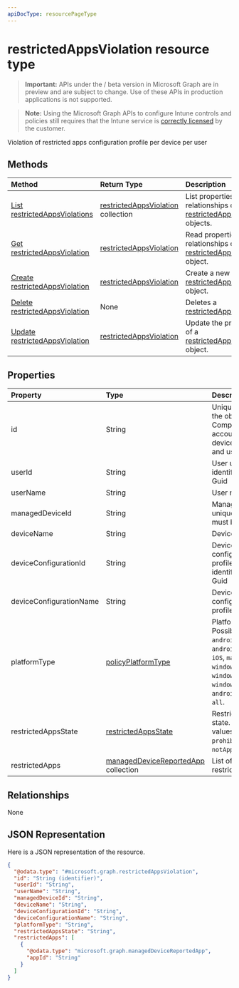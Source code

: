 ```yaml
---
apiDocType: resourcePageType
---
```

# restrictedAppsViolation resource type

> **Important:** APIs under the / beta version in Microsoft Graph are in preview and are subject to change. Use of these APIs in production applications is not supported.

> **Note:** Using the Microsoft Graph APIs to configure Intune controls and policies still requires that the Intune service is [correctly licensed](https://go.microsoft.com/fwlink/?linkid=839381) by the customer.

Violation of restricted apps configuration profile per device per user
## Methods
|Method|Return Type|Description|
|:---|:---|:---|
|[List restrictedAppsViolations](../api/intune_deviceconfig_restrictedappsviolation_list.md)|[restrictedAppsViolation](../resources/intune_deviceconfig_restrictedappsviolation.md) collection|List properties and relationships of the [restrictedAppsViolation](../resources/intune_deviceconfig_restrictedappsviolation.md) objects.|
|[Get restrictedAppsViolation](../api/intune_deviceconfig_restrictedappsviolation_get.md)|[restrictedAppsViolation](../resources/intune_deviceconfig_restrictedappsviolation.md)|Read properties and relationships of the [restrictedAppsViolation](../resources/intune_deviceconfig_restrictedappsviolation.md) object.|
|[Create restrictedAppsViolation](../api/intune_deviceconfig_restrictedappsviolation_create.md)|[restrictedAppsViolation](../resources/intune_deviceconfig_restrictedappsviolation.md)|Create a new [restrictedAppsViolation](../resources/intune_deviceconfig_restrictedappsviolation.md) object.|
|[Delete restrictedAppsViolation](../api/intune_deviceconfig_restrictedappsviolation_delete.md)|None|Deletes a [restrictedAppsViolation](../resources/intune_deviceconfig_restrictedappsviolation.md).|
|[Update restrictedAppsViolation](../api/intune_deviceconfig_restrictedappsviolation_update.md)|[restrictedAppsViolation](../resources/intune_deviceconfig_restrictedappsviolation.md)|Update the properties of a [restrictedAppsViolation](../resources/intune_deviceconfig_restrictedappsviolation.md) object.|

## Properties
|Property|Type|Description|
|:---|:---|:---|
|id|String|Unique identifier for the object. Composed from accountId, deviceId, policyId and userId|
|userId|String|User unique identifier, must be Guid|
|userName|String|User name|
|managedDeviceId|String|Managed device unique identifier, must be Guid|
|deviceName|String|Device name|
|deviceConfigurationId|String|Device configuration profile unique identifier, must be Guid|
|deviceConfigurationName|String|Device configuration profile name|
|platformType|[policyPlatformType](../resources/intune_deviceconfig_policyplatformtype.md)|Platform type. Possible values are: `android`, `androidForWork`, `iOS`, `macOS`, `windowsPhone81`, `windows81AndLater`, `windows10AndLater`, `androidWorkProfile`, `all`.|
|restrictedAppsState|[restrictedAppsState](../resources/intune_deviceconfig_restrictedappsstate.md)|Restricted apps state. Possible values are: `prohibitedApps`, `notApprovedApps`.|
|restrictedApps|[managedDeviceReportedApp](../resources/intune_deviceconfig_manageddevicereportedapp.md) collection|List of violated restricted apps|

## Relationships
None
## JSON Representation
Here is a JSON representation of the resource.
<!-- {
  "blockType": "resource",
  "keyProperty": "id",
  "@odata.type": "microsoft.graph.restrictedAppsViolation"
}
-->
``` json
{
  "@odata.type": "#microsoft.graph.restrictedAppsViolation",
  "id": "String (identifier)",
  "userId": "String",
  "userName": "String",
  "managedDeviceId": "String",
  "deviceName": "String",
  "deviceConfigurationId": "String",
  "deviceConfigurationName": "String",
  "platformType": "String",
  "restrictedAppsState": "String",
  "restrictedApps": [
    {
      "@odata.type": "microsoft.graph.managedDeviceReportedApp",
      "appId": "String"
    }
  ]
}
```






